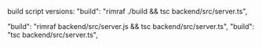 build script versions:
"build": "rimraf ./build && tsc backend/src/server.ts",

"build": "rimraf backend/src/server.js && tsc backend/src/server.ts",
"build": "tsc backend/src/server.ts",